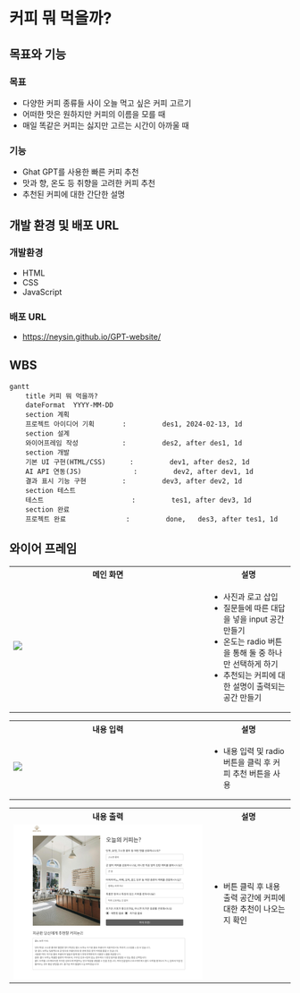 # 커피 뭐 먹을까?

## 목표와 기능

### 목표
- 다양한 커피 종류들 사이 오늘 먹고 싶은 커피 고르기
- 어떠한 맛은 원하지만 커피의 이름을 모를 때
- 매일 똑같은 커피는 싫지만 고르는 시간이 아까울 때

### 기능
- Ghat GPT를 사용한 빠른 커피 추천
- 맛과 향, 온도 등 취향을 고려한 커피 추천
- 추천된 커피에 대한 간단한 설명

## 개발 환경 및 배포 URL
### 개발환경
- HTML
- CSS
- JavaScript
### 배포 URL
- https://neysin.github.io/GPT-website/

## WBS
```mermaid
gantt
    title 커피 뭐 먹을까?
    dateFormat  YYYY-MM-DD
    section 계획
    프로젝트 아이디어 기획       :         des1, 2024-02-13, 1d
    section 설계
    와이어프레임 작성           :         des2, after des1, 1d
    section 개발
    기본 UI 구현(HTML/CSS)      :         dev1, after des2, 1d
    AI API 연동(JS)             :         dev2, after dev1, 1d
    결과 표시 기능 구현         :         dev3, after dev2, 1d
    section 테스트
    테스트                      :         tes1, after dev3, 1d
    section 완료
    프로젝트 완료               :         done,   des3, after tes1, 1d
```

## 와이어 프레임
<table>
    <tr>
        <th>메인 화면</th>
        <th>설명</th>
    </tr>
    <tr>
        <td width="70%">
            <img src="readme_img/메인화면.jpg">
        </td>
        <td>
            <ul>
                <li>사진과 로고 삽입</li>
                <li>질문들에 따른 대답을 넣을 input 공간 만들기</li>
                <li>온도는 radio 버튼을 통해 둘 중 하나만 선택하게 하기</li>
                <li>추천되는 커피에 대한 설명이 출력되는 공간 만들기</li>
            </ul>
        </td>
    </tr>
</table>
<table>
    <tr>
        <th>내용 입력</th>
        <th>설명</th>
    </tr>
    <tr width="70%">
        <td width="70%">
            <img src="readme_img/내용입력.jpg">
        </td>
        <td>
            <ul>
                <li>내용 입력 및 radio 버튼을 클릭 후 커피 추천 버튼을 사용</li>
            </ul>
        </td>
    </tr>
</table>
<table>
    <tr>
        <th>내용 출력</th>
        <th>설명</th>
    </tr>
    <tr>
        <td width="70%">
            <img src="readme_img/내용 출력.jpg">
        </td>
        <td>
            <ul>
                <li>버튼 클릭 후 내용 출력 공간에 커피에 대한 추천이 나오는지 확인</li>
            </ul>
        </td>
    </tr>
</table>